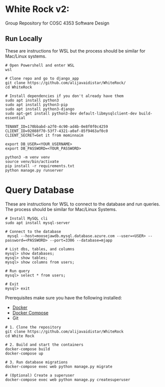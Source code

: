 # White Rock v2:
Group Repository for COSC 4353 Software Design


## Run Locally
These are instructions for WSL but the process should be similar for Mac/Linux systems.

```
# Open Powershell and enter WSL
wsl

# Clone repo and go to django_app 
git clone https://github.com/alijavaidistar/WhiteRock/
cd WhiteRock

# Install dependencies if you don't already have them
sudo apt install python3
sudo apt install python3-pip
sudo apt install python3-django
sudo apt-get install python3-dev default-libmysqlclient-dev build-essential

TENANT_ID=170bbabd-a2f0-4c90-ad4b-0e8f0f0c4259
CLIENT_ID=92088f70-53f7-4321-a0af-85f9463af0c0
CLIENT_SECRET=Get it from mominnaim

export DB_USER=<YOUR_USERNAME>
export DB_PASSWORD=<YOUR_PASSWORD>

python3 -m venv venv
source venv/bin/activate
pip install -r requirements.txt
python manage.py runserver
```

# Query Database
These are instructions for WSL to connect to the database and run queries. The process should be similar for Mac/Linux Systems.
```
# Install MySQL cli
sudo apt install mysql-server

# Connect to the database
 mysql --host=moosejawdb.mysql.database.azure.com --user=<USER> --password=<PASSWORD> --port=3306 --database=mjapp
 
# List dbs, tables, and columns
mysql> show databases;
mysql> show tables;
mysql> show columns from users;

# Run query
mysql> select * from users;
 
# Exit
mysql> exit
```
Prerequisites
make sure you have the following installed:
- [Docker](https://docs.docker.com/)
- [Docker Compose](https://docs.docker.com/compose/)
- Git
```
# 1. Clone the repository
git clone https://github.com/alijavaidistar/WhiteRock
cd White Rock

# 2. Build and start the containers
docker-compose build
docker-compose up

# 3. Run database migrations
docker-compose exec web python manage.py migrate

# (Optional) Create a superuser
docker-compose exec web python manage.py createsuperuser
```
